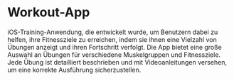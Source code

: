 # Workout-App
iOS-Training-Anwendung, die entwickelt wurde, um Benutzern dabei zu helfen, ihre Fitnessziele zu erreichen, indem sie ihnen eine Vielzahl von Übungen anzeigt und ihren Fortschritt verfolgt.
Die App bietet eine große Auswahl an Übungen für verschiedene Muskelgruppen und Fitnessziele. Jede Übung ist detailliert beschrieben und mit Videoanleitungen versehen, um eine korrekte Ausführung sicherzustellen.
